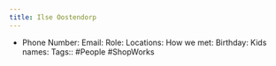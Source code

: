 ```yaml
---
title: Ilse Oostendorp
---
```


- Phone Number:
Email:
Role:
Locations:
How we met:
Birthday:
Kids names:
Tags:: #People #ShopWorks
